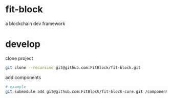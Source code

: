 # fit-block
a blockchain dev framework

# develop
clone project
```sh
git clone --recursive git@github.com:FitBlock/fit-block.git
```
add components
```sh
# example
git submodule add git@github.com:FitBlock/fit-block-core.git /components/fit-block-core
```